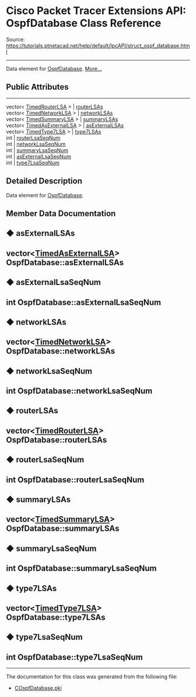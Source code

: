 # Cisco Packet Tracer Extensions API: OspfDatabase Class Reference

Source: https://tutorials.ptnetacad.net/help/default/IpcAPI/struct_ospf_database.html

---

Data element for [OspfDatabase](struct_ospf_database.html "Data element for OspfDatabase."). [More...](struct_ospf_database.html#details)

##  Public Attributes  
  
---  
vector< [TimedRouterLSA](struct_timed_router_l_s_a.html) > | [routerLSAs](struct_ospf_database.html#aea5bc2386fff13780870292a372066c9)  
vector< [TimedNetworkLSA](struct_timed_network_l_s_a.html) > | [networkLSAs](struct_ospf_database.html#a827271c81682fea65070e8a6b04ad0f9)  
vector< [TimedSummaryLSA](struct_timed_summary_l_s_a.html) > | [summaryLSAs](struct_ospf_database.html#a600706ac160b8b792956cbc7fe1aae34)  
vector< [TimedAsExternalLSA](struct_timed_as_external_l_s_a.html) > | [asExternalLSAs](struct_ospf_database.html#aefcd6785a4267a175455ad255ed92200)  
vector< [TimedType7LSA](struct_timed_type7_l_s_a.html) > | [type7LSAs](struct_ospf_database.html#a7c8e33e290927ca0f676cd3da0935909)  
int | [routerLsaSeqNum](struct_ospf_database.html#a6c4584e6a01b676a4ec5101728d4fd38)  
int | [networkLsaSeqNum](struct_ospf_database.html#a20755e013e3658bb8346a7910d4aff3f)  
int | [summaryLsaSeqNum](struct_ospf_database.html#a55e6b0b1c1126c71ad37e7ad3506805f)  
int | [asExternalLsaSeqNum](struct_ospf_database.html#a7266860bf617462d9b124b98405fd6dd)  
int | [type7LsaSeqNum](struct_ospf_database.html#a3af7a7218717cbb58ae1d6a1f994f0a8)  
  
## Detailed Description

Data element for [OspfDatabase](struct_ospf_database.html "Data element for OspfDatabase."). 

## Member Data Documentation

## ◆ asExternalLSAs

vector<[TimedAsExternalLSA](struct_timed_as_external_l_s_a.html)> OspfDatabase::asExternalLSAs  
---  
  
## ◆ asExternalLsaSeqNum

int OspfDatabase::asExternalLsaSeqNum  
---  
  
## ◆ networkLSAs

vector<[TimedNetworkLSA](struct_timed_network_l_s_a.html)> OspfDatabase::networkLSAs  
---  
  
## ◆ networkLsaSeqNum

int OspfDatabase::networkLsaSeqNum  
---  
  
## ◆ routerLSAs

vector<[TimedRouterLSA](struct_timed_router_l_s_a.html)> OspfDatabase::routerLSAs  
---  
  
## ◆ routerLsaSeqNum

int OspfDatabase::routerLsaSeqNum  
---  
  
## ◆ summaryLSAs

vector<[TimedSummaryLSA](struct_timed_summary_l_s_a.html)> OspfDatabase::summaryLSAs  
---  
  
## ◆ summaryLsaSeqNum

int OspfDatabase::summaryLsaSeqNum  
---  
  
## ◆ type7LSAs

vector<[TimedType7LSA](struct_timed_type7_l_s_a.html)> OspfDatabase::type7LSAs  
---  
  
## ◆ type7LsaSeqNum

int OspfDatabase::type7LsaSeqNum  
---  
  
* * *

The documentation for this class was generated from the following file:

  * [COspfDatabase.pki](_c_ospf_database_8pki.html)



